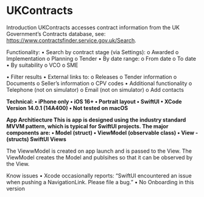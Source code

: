 # UKContracts

Introduction
UKContracts accesses contract information from the UK Government’s Contracts database, see: https://www.contractsfinder.service.gov.uk/Search.

Functionality:
  •	Search by contract stage (via Settings):
    o	Awarded
    o	Implementation
    o	Planning
    o	Tender
  •	By date range:
    o	From date
    o	To date
  •	By suitability
    o	VCO
    o	SME
  
  •	Filter results 
  •	External links to:
    o	Releases
    o	Tender information
    o	Documents
    o	Seller’s information
    o	CPV codes
  •	Additional functionality
    o	Telephone (not on simulator)
    o	Email (not on simulator)
    o	Add contacts

**Technical:
  •	iPhone only
  •	iOS 16+
  •	Portrait layout
  •	SwiftUI
  •	XCode Version 14.0.1 (14A400)
  •	Not tested on macOS**

**App Architiecture
This is app is designed using the industry standard MVVM pattern, which is typical for SwiftUI projects. The major components are:
• Model (struct)
• ViewModel (observable class)
• View - (structs) SwiftUI Views**

The ViewwModel is created on app launch and is passed to the View. The ViewModel creates the Model and publsihes so that it can be observed by the View.

Know issues
•	Xcode occasionally reports: “SwiftUI encountered an issue when pushing a NavigationLink. Please file a bug.” 
•	No Onboarding in this version

